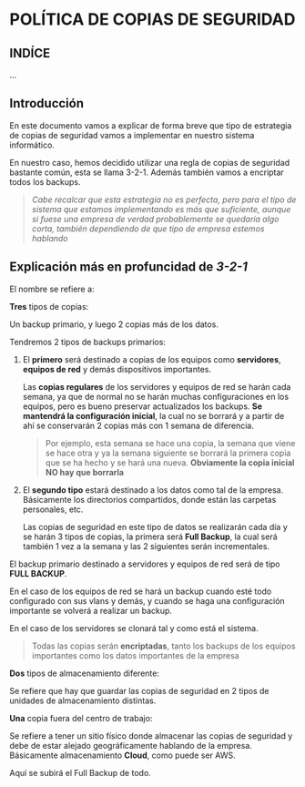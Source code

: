 # POLÍTICA DE COPIAS DE SEGURIDAD

## INDÍCE

...

## Introducción

En este documento vamos a explicar de forma breve que tipo de estrategia de copias de seguridad vamos a implementar en nuestro sistema informático.

En nuestro caso, hemos decidido utilizar una regla de copias de seguridad bastante común, esta se llama 3-2-1. Además también vamos a encriptar todos los backups.

> _Cabe recalcar que esta estrategia no es perfecta, pero para el tipo de sistema que estamos implementando es más que suficiente, aunque si fuese una empresa de verdad probablemente se quedaría algo corta, también dependiendo de que tipo de empresa estemos hablando_

## Explicación más en profuncidad de _3-2-1_

El nombre se refiere a:

**Tres** tipos de copias:

Un backup primario, y luego 2 copias más de los datos.

Tendremos 2 tipos de backups primarios:

1. El **primero** será destinado a copias de los equipos como **servidores**, **equipos de red** y demás dispositivos importantes. 

    Las **copias regulares** de los servidores y equipos de red se harán cada semana, ya que de normal no se harán muchas configuraciones en los equipos, pero es bueno preservar actualizados los backups. **Se mantendrá la configuración inicial**, la cual no se borrará y a partir de ahí se conservarán 2 copias más con 1 semana de diferencia. 

    > Por ejemplo, esta semana se hace una copia, la semana que viene se hace otra y ya la semana siguiente se borrará la primera copia que se ha hecho y se hará una nueva. **Obviamente la copia inicial NO hay que borrarla**

2. El **segundo tipo** estará destinado a los datos como tal de la empresa. Básicamente los directorios compartidos, donde están las carpetas personales, etc.
    
    Las copias de seguridad en este tipo de datos se realizarán cada día y se harán 3 tipos de copias, la primera será **Full Backup**, la cual será también 1 vez a la semana y las 2 siguientes serán incrementales.


El backup primario destinado a servidores y equipos de red será de tipo **FULL BACKUP**. 

En el caso de los equipos de red se hará un backup cuando esté todo configurado con sus vlans y demás, y cuando se haga una configuración importante se volverá a realizar un backup.

En el caso de los servidores se clonará tal y como está el sistema.

> Todas las copias serán **encriptadas**, tanto los backups de los equipos importantes como los datos importantes de la empresa

**Dos** tipos de almacenamiento diferente:

Se refiere que hay que guardar las copias de seguridad en 2 tipos de unidades de almacenamiento distintas.

**Una** copia fuera del centro de trabajo:

Se refiere a tener un sitio físico donde almacenar las copias de seguridad y debe de estar alejado geográficamente hablando de la empresa. Básicamente almacenamiento **Cloud**, como puede ser AWS.

Aquí se subirá el Full Backup de todo.


